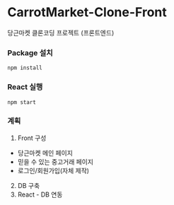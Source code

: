 # CarrotMarket-Clone-Front
당근마켓 클론코딩 프로젝트 (프론트엔드)

### Package 설치
```
npm install
```

### React 실행
```
npm start
```

### 계획
1. Front 구성
  + 당근마켓 메인 페이지
  + 믿을 수 있는 중고거래 페이지
  + 로그인/회원가입(자체 제작)
2. DB 구축
3. React - DB 연동
